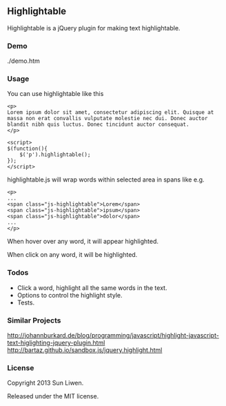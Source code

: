 ## Highlightable

Highlightable is a jQuery plugin for making text highlightable.

### Demo

./demo.htm

### Usage

You can use highlightable like this

    <p>
    Lorem ipsum dolor sit amet, consectetur adipiscing elit. Quisque at massa non erat convallis vulputate molestie nec dui. Donec auctor blandit nibh quis luctus. Donec tincidunt auctor consequat.
    </p>

    <script>
    $(function(){
        $('p').highlightable();
    });
    </script>

highlightable.js will wrap words within selected area in spans like e.g.

    <p>
    ...
    <span class="js-highlightable">Lorem</span>
    <span class="js-highlightable">ipsum</span>
    <span class="js-highlightable">dolor</span>
    ...
    </p>

When hover over any word, it will appear highlighted.

When click on any word, it will be highlighted.

### Todos

- Click a word, highlight all the same words in the text.
- Options to control the highlight style.
- Tests.

### Similar Projects

<http://johannburkard.de/blog/programming/javascript/highlight-javascript-text-higlighting-jquery-plugin.html>
<http://bartaz.github.io/sandbox.js/jquery.highlight.html>


### License

Copyright 2013 Sun Liwen.

Released under the MIT license.
